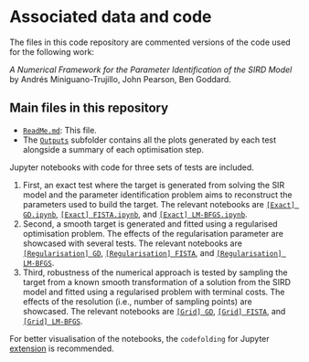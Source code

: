 

# Associated data and code

The files in this code repository are commented versions of the code used for the following work:

_A Numerical Framework for the Parameter Identification of the SIRD Model_ by Andrés Miniguano-Trujillo, John Pearson, Ben Goddard.

## Main files in this repository

* [`ReadMe.md`](ReadMe.md): This file.
* The [`Outputs`](Outputs) subfolder contains all the plots generated by each test alongside a summary of each optimisation step.

Jupyter notebooks with code for three sets of tests are included. 

1. First, an exact test where the target is generated from solving the SIR model and the parameter identification problem aims to reconstruct the parameters used to build the target. The relevant notebooks are [`[Exact] GD.ipynb`](%5BExact%5D%20GD.ipynb), [`[Exact] FISTA.ipynb`](%5BExact%5D%20FISTA.ipynb), and [`[Exact] LM-BFGS.ipynb`](%5BExact%5D%20LM-BFGS.ipynb).
2. Second, a smooth target is generated and fitted using a regularised optimisation problem. The effects of the regularisation parameter are showcased with several tests. The relevant notebooks are [`[Regularisation] GD`](%5BRegularisation%5D%20GD.ipynb), [`[Regularisation] FISTA`](%5BRegularisation%5D%20FISTA.ipynb), and [`[Regularisation] LM-BFGS`](%5BRegularisation%5D%20LM-BFGS.ipynb).
3. Third, robustness of the numerical approach is tested by sampling the target from a known smooth transformation of a solution from the SIRD model and fitted using a regularised problem with terminal costs. The effects of the resolution (i.e., number of sampling points) are showcased. The relevant notebooks are [`[Grid] GD`](%5BGrid%5D%20GD.ipynb), [`[Grid] FISTA`](%5BGrid%5D%20FISTA.ipynb), and [`[Grid] LM-BFGS`](%5BGrid%5D%20LM-BFGS.ipynb).

For better visualisation of the notebooks, the `codefolding` for Jupyter [extension](https://jupyter-contrib-nbextensions.readthedocs.io/en/latest/) is recommended.





